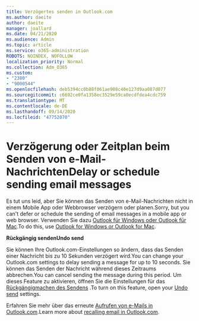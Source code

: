 ```yaml
---
title: Verzögertes senden in Outlook.com
ms.author: daeite
author: daeite
manager: joallard
ms.date: 04/21/2020
ms.audience: Admin
ms.topic: article
ms.service: o365-administration
ROBOTS: NOINDEX, NOFOLLOW
localization_priority: Normal
ms.collection: Adm_O365
ms.custom:
- "2380"
- "9000544"
ms.openlocfilehash: deb5394cc0b88f061ae908c40e127d9aa087d077
ms.sourcegitcommit: c6692ce0fa1358ec3529e59ca0ecdfdea4cdc759
ms.translationtype: MT
ms.contentlocale: de-DE
ms.lasthandoff: 09/14/2020
ms.locfileid: "47752070"
---
```

# <a name="delay-or-schedule-sending-email-messages"></a><span data-ttu-id="eccf5-102">Verzögerung oder Zeitplan beim Senden von e-Mail-Nachrichten</span><span class="sxs-lookup"><span data-stu-id="eccf5-102">Delay or schedule sending email messages</span></span>

<span data-ttu-id="eccf5-103">Es tut uns leid, aber Sie können das Senden von e-Mail-Nachrichten nicht in einem Mobile App oder Webbrowser verzögern oder planen.</span><span class="sxs-lookup"><span data-stu-id="eccf5-103">Sorry, but you can't defer or schedule the sending of email messages in a mobile app or web browser.</span></span> <span data-ttu-id="eccf5-104">Verwenden Sie dazu [Outlook für Windows oder Outlook für Mac](https://products.office.com/outlook/email-and-calendar-software-microsoft-outlook).</span><span class="sxs-lookup"><span data-stu-id="eccf5-104">To do this, use [Outlook for Windows or Outlook for Mac](https://products.office.com/outlook/email-and-calendar-software-microsoft-outlook).</span></span>

<span data-ttu-id="eccf5-105">**Rückgängig senden**</span><span class="sxs-lookup"><span data-stu-id="eccf5-105">**Undo send**</span></span>

<span data-ttu-id="eccf5-106">Sie können Ihre Outlook.com-Einstellungen so ändern, dass das Senden einer Nachricht bis zu 10 Sekunden verzögert wird.</span><span class="sxs-lookup"><span data-stu-id="eccf5-106">You can change your Outlook.com settings to delay sending a message for up to 10 seconds.</span></span> <span data-ttu-id="eccf5-107">Sie können das Senden der Nachricht während dieses Zeitraums abbrechen.</span><span class="sxs-lookup"><span data-stu-id="eccf5-107">You can cancel sending the message during this period.</span></span> <span data-ttu-id="eccf5-108">Um dieses Feature zu aktivieren, öffnen Sie die Einstellungen für das [Rückgängigmachen des Sendens](https://outlook.live.com/mail/options/mail/messageContent/undoSend) .</span><span class="sxs-lookup"><span data-stu-id="eccf5-108">To turn on this feature, open your [Undo send](https://outlook.live.com/mail/options/mail/messageContent/undoSend) settings.</span></span>

<span data-ttu-id="eccf5-109">Erfahren Sie mehr über das erneute [Aufrufen von e-Mails in Outlook.com](https://support.office.com/article/c069ddde-5282-4085-8f4c-d7b133324f8a?wt.mc_id=Office_Outlook_com_Alchemy).</span><span class="sxs-lookup"><span data-stu-id="eccf5-109">Learn more about [recalling email in Outlook.com](https://support.office.com/article/c069ddde-5282-4085-8f4c-d7b133324f8a?wt.mc_id=Office_Outlook_com_Alchemy).</span></span>